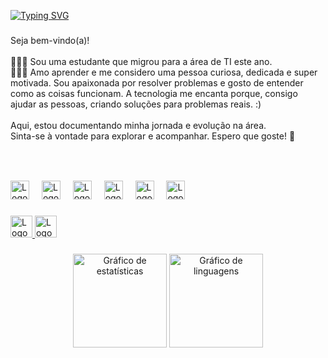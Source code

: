 <a href="https://git.io/typing-svg"><img src="https://readme-typing-svg.demolab.com?font=Fira+Code&size=30&pause=1000&color=F772CB&width=435&lines=Oi+%F0%9F%91%8B%F0%9F%8F%BB!+Eu+sou+a+Bruna!" alt="Typing SVG" /></a>


###

<p align="left">Seja bem-vindo(a)!<br><br>👩🏻‍💻 Sou uma estudante que migrou para a área de TI este ano.
<br>
👩🏻‍🚀 Amo aprender e me considero uma pessoa curiosa, dedicada e super motivada. Sou apaixonada por resolver problemas e gosto de entender como as coisas funcionam. A tecnologia me encanta porque, consigo ajudar as pessoas, criando soluções para problemas reais. :)<br>
<br>
Aqui, estou documentando minha jornada e evolução na área.
<br>
Sinta-se à vontade para explorar e acompanhar. Espero que goste! 🚀
</p>

###

<br clear="both">

###

<div align="left">
  <img src="https://cdn.jsdelivr.net/gh/devicons/devicon/icons/javascript/javascript-original.svg" height="30" alt="Logo do JavaScript"  />
  <img width="12" />
  <img src="https://cdn.jsdelivr.net/gh/devicons/devicon/icons/html5/html5-original.svg" height="30" alt="Logo do HTML5"  />
  <img width="12" />
  <img src="https://cdn.jsdelivr.net/gh/devicons/devicon/icons/css3/css3-original.svg" height="30" alt="Logo do CSS3"  />
  <img width="12" />
  <img src="https://cdn.jsdelivr.net/gh/devicons/devicon/icons/python/python-original.svg" height="30" alt="Logo do Python"  />
  <img width="12" />
  <img src="https://cdn.jsdelivr.net/gh/devicons/devicon/icons/figma/figma-original.svg" height="30" alt="Logo do Figma"  />
  <img width="12" />
  <img src="https://cdn.jsdelivr.net/gh/devicons/devicon/icons/git/git-original.svg" height="30" alt="Logo do Git"  />
</div>

###

<div align="left">
  <a href="https://www.linkedin.com/in/bruna-franzon-4a8a23355/" target="_blank">
    <img src="https://img.shields.io/static/v1?message=LinkedIn&logo=linkedin&label=&color=0077B5&logoColor=white&labelColor=&style=for-the-badge" height="35" alt="Logo do LinkedIn"  />
  </a>
  <a href="mailto:brukifranzon@gmail.com" target="_blank">
    <img src="https://img.shields.io/static/v1?message=Gmail&logo=gmail&label=&color=D14836&logoColor=white&labelColor=&style=for-the-badge" height="35" alt="Logo do Gmail"  />
  </a>
</div>

###

<div align="center">
  <img src="https://github-readme-stats.vercel.app/api?username=brunifruni&hide_title=false&hide_rank=false&show_icons=true&include_all_commits=true&count_private=true&disable_animations=false&theme=dracula&locale=pt-br&hide_border=false&order=1" height="150" alt="Gráfico de estatísticas"  />
  <img src="https://github-readme-stats.vercel.app/api/top-langs?username=brunifruni&locale=pt-br&hide_title=false&layout=compact&card_width=320&langs_count=5&theme=dracula&hide_border=false&order=2" height="150" alt="Gráfico de linguagens"  />
</div>

### 
